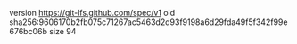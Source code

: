 version https://git-lfs.github.com/spec/v1
oid sha256:9606170b2fb075c71267ac5463d2d93f9198a6d29fda49f5f342f99e676bc06b
size 94
